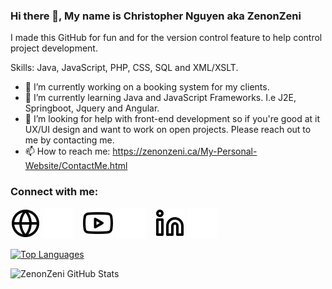### Hi there 👋, My name is Christopher Nguyen aka ZenonZeni
I made this GitHub for fun and for the version control feature to help control project development.

Skills: Java, JavaScript, PHP, CSS, SQL and XML/XSLT. 

- 🔭 I’m currently working on a booking system for my clients. 
- 🌱 I’m currently learning Java and JavaScript Frameworks. I.e J2E, Springboot, Jquery and Angular.
- 🤔 I’m looking for help with front-end development so if you're good at it UX/UI design and want to work on open projects. Please reach out to me by contacting me. 
- 📫 How to reach me: https://zenonzeni.ca/My-Personal-Website/ContactMe.html 


### Connect with me:

[![website](./img/globe-light.svg)](https://zenonzeni.ca#gh-light-mode-only)
[![website](./img/globe-dark.svg)](https://zenonzeni.ca#gh-dark-mode-only)
&nbsp;&nbsp;
[![website](./img/youtube-light.svg)](https://www.youtube.com/channel/UCoxEbz8Kr3Htx3UKviT2vjA#gh-light-mode-only)
[![website](./img/youtube-dark.svg)](https://www.youtube.com/channel/UCoxEbz8Kr3Htx3UKviT2vjA#gh-dark-mode-only)
&nbsp;&nbsp;
[![website](./img/linkedin-light.svg)](https://www.linkedin.com/in/zenonzeni/#gh-light-mode-only)
[![website](./img/linkedin-dark.svg)](https://www.linkedin.com/in/zenonzeni/#gh-dark-mode-only)
&nbsp;&nbsp;

[![Top Languages](https://github-readme-stats.vercel.app/api/top-langs/?username=ZenonZeni&hide=html&theme=radical)](https://github.com/anuraghazra/github-readme-stats)


![ZenonZeni GitHub Stats](https://github-readme-stats.vercel.app/api?username=ZenonZeni&show_icons=true&theme=radical)

